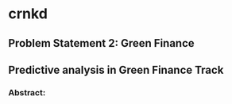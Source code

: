 # crnkd
## Problem Statement 2: Green Finance
## Predictive analysis in Green Finance Track

### Abstract:
